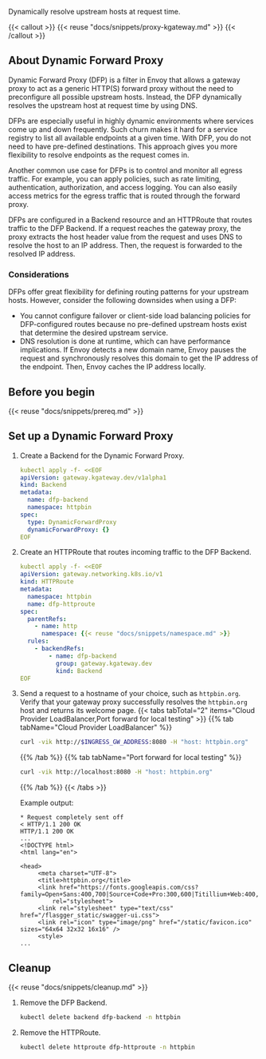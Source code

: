 Dynamically resolve upstream hosts at request time.

{{< callout >}}
{{< reuse "docs/snippets/proxy-kgateway.md" >}}
{{< /callout >}}

## About Dynamic Forward Proxy

Dynamic Forward Proxy (DFP) is a filter in Envoy that allows a gateway proxy to act as a generic HTTP(S) forward proxy without the need to preconfigure all possible upstream hosts. Instead, the DFP dynamically resolves the upstream host at request time by using DNS. 

DFPs are especially useful in highly dynamic environments where services come up and down frequently. Such churn makes it hard for a service registry to list all available endpoints at a given time. With DFP, you do not need to have pre-defined destinations. This approach gives you more flexibility to resolve endpoints as the request comes in. 
	
Another common use case for DFPs is to control and monitor all egress traffic. For example, you can apply policies, such as rate limiting, authentication, authorization, and access logging. You can also easily access metrics for the egress traffic that is routed through the forward proxy. 

DFPs are configured in a Backend resource and an HTTPRoute that routes traffic to the DFP Backend. If a request reaches the gateway proxy, the proxy extracts the host header value from the request and uses DNS to resolve the host to an IP address. Then, the request is forwarded to the resolved IP address.

### Considerations

DFPs offer great flexibility for defining routing patterns for your upstream hosts. However, consider the following downsides when using a DFP:

* You cannot configure failover or client-side load balancing policies for DFP-configured routes because no pre-defined upstream hosts exist that determine the desired upstream service.
* DNS resolution is done at runtime, which can have performance implications. If Envoy detects a new domain name, Envoy pauses the request and synchronously resolves this domain to get the IP address of the endpoint. Then, Envoy caches the IP address locally. 


## Before you begin

{{< reuse "docs/snippets/prereq.md" >}}

## Set up a Dynamic Forward Proxy

1. Create a Backend for the Dynamic Forward Proxy. 
   ```yaml
   kubectl apply -f- <<EOF
   apiVersion: gateway.kgateway.dev/v1alpha1
   kind: Backend
   metadata:
     name: dfp-backend
     namespace: httpbin
   spec:
     type: DynamicForwardProxy
     dynamicForwardProxy: {}
   EOF
   ```

2. Create an HTTPRoute that routes incoming traffic to the DFP Backend. 
   ```yaml
   kubectl apply -f- <<EOF
   apiVersion: gateway.networking.k8s.io/v1
   kind: HTTPRoute
   metadata:
     namespace: httpbin
     name: dfp-httproute
   spec:
     parentRefs:
       - name: http
         namespace: {{< reuse "docs/snippets/namespace.md" >}}
     rules:
       - backendRefs:
           - name: dfp-backend
             group: gateway.kgateway.dev
             kind: Backend
   EOF
   ```

3. Send a request to a hostname of your choice, such as `httpbin.org`. Verify that your gateway proxy successfully resolves the `httpbin.org` host and returns its welcome page.
   {{< tabs tabTotal="2" items="Cloud Provider LoadBalancer,Port forward for local testing" >}}
   {{% tab tabName="Cloud Provider LoadBalancer" %}}
   ```sh
   curl -vik http://$INGRESS_GW_ADDRESS:8080 -H "host: httpbin.org" 
   ```
   {{% /tab %}}
   {{% tab tabName="Port forward for local testing" %}}
   ```sh
   curl -vik http://localhost:8080 -H "host: httpbin.org"
   ```
   {{% /tab %}}
   {{< /tabs >}}
   
   Example output: 
   ```console
   * Request completely sent off
   < HTTP/1.1 200 OK
   HTTP/1.1 200 OK
   ...
   <!DOCTYPE html>
   <html lang="en">

   <head>
        <meta charset="UTF-8">
        <title>httpbin.org</title>
        <link href="https://fonts.googleapis.com/css?family=Open+Sans:400,700|Source+Code+Pro:300,600|Titillium+Web:400,600,700"
            rel="stylesheet">
        <link rel="stylesheet" type="text/css" href="/flasgger_static/swagger-ui.css">
        <link rel="icon" type="image/png" href="/static/favicon.ico" sizes="64x64 32x32 16x16" />
        <style>
   ...
   ```
   
## Cleanup

{{< reuse "docs/snippets/cleanup.md" >}}

1. Remove the DFP Backend. 
   ```sh
   kubectl delete backend dfp-backend -n httpbin
   ```

2. Remove the HTTPRoute. 
   ```sh
   kubectl delete httproute dfp-httproute -n httpbin
   ```




